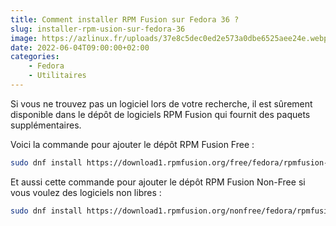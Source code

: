 ```yaml
---
title: Comment installer RPM Fusion sur Fedora 36 ?
slug: installer-rpm-usion-sur-fedora-36
image: https://azlinux.fr/uploads/37e8c5dec0ed2e573a0dbe6525aee24e.webp
date: 2022-06-04T09:00:00+02:00
categories:
    - Fedora
    - Utilitaires
---
```


Si vous ne trouvez pas un logiciel lors de votre recherche, il est sûrement disponible dans le dépôt de logiciels RPM Fusion qui fournit des paquets supplémentaires.

Voici la commande pour ajouter le dépôt RPM Fusion Free :

```bash
sudo dnf install https://download1.rpmfusion.org/free/fedora/rpmfusion-free-release-$(rpm -E %fedora).noarch.rpm
```

Et aussi cette commande pour ajouter le dépôt RPM Fusion Non-Free si vous voulez des logiciels non libres :

```bash
sudo dnf install https://download1.rpmfusion.org/nonfree/fedora/rpmfusion-nonfree-release-$(rpm -E %fedora).noarch.rpm
```
